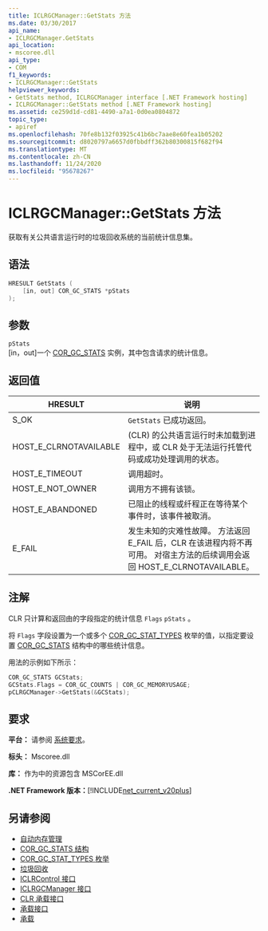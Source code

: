 ```yaml
---
title: ICLRGCManager::GetStats 方法
ms.date: 03/30/2017
api_name:
- ICLRGCManager.GetStats
api_location:
- mscoree.dll
api_type:
- COM
f1_keywords:
- ICLRGCManager::GetStats
helpviewer_keywords:
- GetStats method, ICLRGCManager interface [.NET Framework hosting]
- ICLRGCManager::GetStats method [.NET Framework hosting]
ms.assetid: ce259d1d-cd81-4490-a7a1-0d0ea0804872
topic_type:
- apiref
ms.openlocfilehash: 70fe8b132f03925c41b6bc7aae8e60fea1b05202
ms.sourcegitcommit: d8020797a6657d0fbbdff362b80300815f682f94
ms.translationtype: MT
ms.contentlocale: zh-CN
ms.lasthandoff: 11/24/2020
ms.locfileid: "95678267"
---
```

# <a name="iclrgcmanagergetstats-method"></a>ICLRGCManager::GetStats 方法

获取有关公共语言运行时的垃圾回收系统的当前统计信息集。  
  
## <a name="syntax"></a>语法  
  
```cpp  
HRESULT GetStats (  
    [in, out] COR_GC_STATS *pStats  
);  
```  
  
## <a name="parameters"></a>参数  

 `pStats`  
 [in，out]一个 [COR_GC_STATS](cor-gc-stats-structure.md) 实例，其中包含请求的统计信息。  
  
## <a name="return-value"></a>返回值  
  
|HRESULT|说明|  
|-------------|-----------------|  
|S_OK|`GetStats` 已成功返回。|  
|HOST_E_CLRNOTAVAILABLE| (CLR) 的公共语言运行时未加载到进程中，或 CLR 处于无法运行托管代码或成功处理调用的状态。|  
|HOST_E_TIMEOUT|调用超时。|  
|HOST_E_NOT_OWNER|调用方不拥有该锁。|  
|HOST_E_ABANDONED|已阻止的线程或纤程正在等待某个事件时，该事件被取消。|  
|E_FAIL|发生未知的灾难性故障。 方法返回 E_FAIL 后，CLR 在该进程内将不再可用。 对宿主方法的后续调用会返回 HOST_E_CLRNOTAVAILABLE。|  
  
## <a name="remarks"></a>注解  

 CLR 只计算和返回由的字段指定的统计信息 `Flags` `pStats` 。  
  
 将 `Flags` 字段设置为一个或多个 [COR_GC_STAT_TYPES](cor-gc-stat-types-enumeration.md) 枚举的值，以指定要设置 [COR_GC_STATS](cor-gc-stats-structure.md) 结构中的哪些统计信息。  
  
 用法的示例如下所示：  
  
```cpp  
COR_GC_STATS GCStats;  
GCStats.Flags = COR_GC_COUNTS | COR_GC_MEMORYUSAGE;  
pCLRGCManager->GetStats(&GCStats);  
```  
  
## <a name="requirements"></a>要求  

 **平台：** 请参阅 [系统要求](../../get-started/system-requirements.md)。  
  
 **标头：** Mscoree.dll  
  
 **库：** 作为中的资源包含 MSCorEE.dll  
  
 **.NET Framework 版本：**[!INCLUDE[net_current_v20plus](../../../../includes/net-current-v20plus-md.md)]  
  
## <a name="see-also"></a>另请参阅

- [自动内存管理](../../../standard/automatic-memory-management.md)
- [COR_GC_STATS 结构](cor-gc-stats-structure.md)
- [COR_GC_STAT_TYPES 枚举](cor-gc-stat-types-enumeration.md)
- [垃圾回收](../../../standard/garbage-collection/index.md)
- [ICLRControl 接口](iclrcontrol-interface.md)
- [ICLRGCManager 接口](iclrgcmanager-interface.md)
- [CLR 承载接口](clr-hosting-interfaces.md)
- [承载接口](hosting-interfaces.md)
- [承载](index.md)
